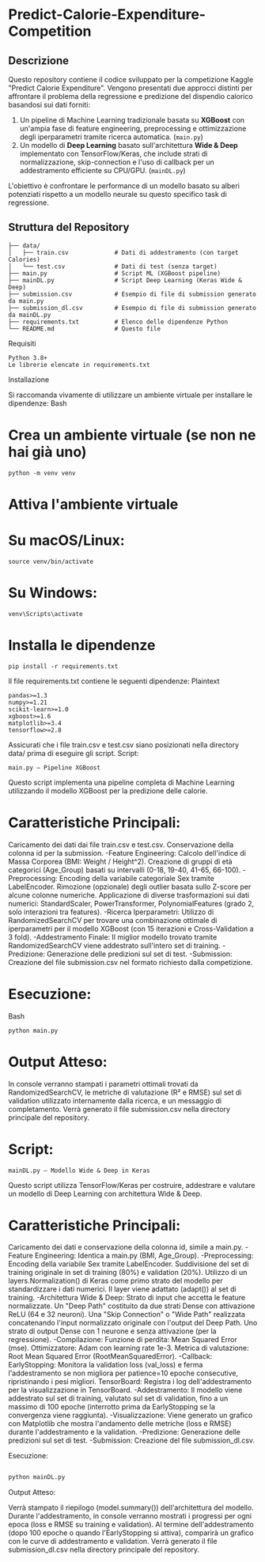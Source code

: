 # Predict-Calorie-Expenditure-Competition

## Descrizione
Questo repository contiene il codice sviluppato per la competizione Kaggle "Predict Calorie Expenditure". Vengono presentati due approcci distinti per affrontare il problema della regressione e predizione del dispendio calorico basandosi sui dati forniti:

1.  Un pipeline di Machine Learning tradizionale basata su **XGBoost** con un'ampia fase di feature engineering, preprocessing e ottimizzazione degli iperparametri tramite ricerca automatica. (`main.py`)
2.  Un modello di **Deep Learning** basato sull'architettura **Wide & Deep** implementato con TensorFlow/Keras, che include strati di normalizzazione, skip-connection e l'uso di callback per un addestramento efficiente su CPU/GPU. (`mainDL.py`)

L'obiettivo è confrontare le performance di un modello basato su alberi potenziati rispetto a un modello neurale su questo specifico task di regressione.

## Struttura del Repository

```text
├── data/
│   ├── train.csv             # Dati di addestramento (con target Calories)
│   └── test.csv              # Dati di test (senza target)
├── main.py                   # Script ML (XGBoost pipeline)
├── mainDL.py                 # Script Deep Learning (Keras Wide & Deep)
├── submission.csv            # Esempio di file di submission generato da main.py
├── submission_dl.csv         # Esempio di file di submission generato da mainDL.py
├── requirements.txt          # Elenco delle dipendenze Python
└── README.md                 # Questo file
```
Requisiti

    Python 3.8+
    Le librerie elencate in requirements.txt

Installazione

Si raccomanda vivamente di utilizzare un ambiente virtuale per installare le dipendenze:
Bash

# Crea un ambiente virtuale (se non ne hai già uno)
```
python -m venv venv
```
# Attiva l'ambiente virtuale
# Su macOS/Linux:
```
source venv/bin/activate
```
# Su Windows:
```
venv\Scripts\activate
```
# Installa le dipendenze
```
pip install -r requirements.txt
```
Il file requirements.txt contiene le seguenti dipendenze:
Plaintext
```
pandas>=1.3
numpy>=1.21
scikit-learn>=1.0
xgboost>=1.6
matplotlib>=3.4
tensorflow>=2.8
```
Assicurati che i file train.csv e test.csv siano posizionati nella directory data/ prima di eseguire gli script.
Script:
```
main.py – Pipeline XGBoost
```
Questo script implementa una pipeline completa di Machine Learning utilizzando il modello XGBoost per la predizione delle calorie.

# Caratteristiche Principali:

  Caricamento dei dati dai file train.csv e test.csv.
  Conservazione della colonna id per la submission.
  -Feature Engineering:
      Calcolo dell'indice di Massa Corporea (BMI: Weight / Height^2).
      Creazione di gruppi di età categorici (Age_Group) basati su intervalli (0-18, 19-40, 41-65, 66-100).
  -Preprocessing:
      Encoding della variabile categoriale Sex tramite LabelEncoder.
      Rimozione (opzionale) degli outlier basata sullo Z-score per alcune colonne numeriche.
      Applicazione di diverse trasformazioni sui dati numerici: StandardScaler, PowerTransformer, PolynomialFeatures (grado 2, solo interazioni tra features).
  -Ricerca Iperparametri: Utilizzo di RandomizedSearchCV per trovare una combinazione ottimale di iperparametri per il modello XGBoost (con 15 iterazioni e Cross-Validation a 3 fold).
  -Addestramento Finale: Il miglior modello trovato tramite RandomizedSearchCV viene addestrato sull'intero set di training.
  -Predizione: Generazione delle predizioni sul set di test.
  -Submission: Creazione del file submission.csv nel formato richiesto dalla competizione.

# Esecuzione:
Bash
```
python main.py
```
# Output Atteso:

  In console verranno stampati i parametri ottimali trovati da RandomizedSearchCV, le metriche di valutazione (R² e RMSE) sul set di validation utilizzato internamente dalla ricerca, e un messaggio di completamento.
  Verrà generato il file submission.csv nella directory principale del repository.

# Script:
```
mainDL.py – Modello Wide & Deep in Keras
```
Questo script utilizza TensorFlow/Keras per costruire, addestrare e valutare un modello di Deep Learning con architettura Wide & Deep.

# Caratteristiche Principali:

  Caricamento dei dati e conservazione della colonna id, simile a main.py.
  -Feature Engineering: Identica a main.py (BMI, Age_Group).
  -Preprocessing:
      Encoding della variabile Sex tramite LabelEncoder.
      Suddivisione del set di training originale in set di training (80%) e validation (20%).
      Utilizzo di un layers.Normalization() di Keras come primo strato del modello per standardizzare i dati numerici. Il layer viene adattato (adapt()) al set di training.
  -Architettura Wide & Deep:
      Strato di input che accetta le feature normalizzate.
      Un "Deep Path" costituito da due strati Dense con attivazione ReLU (64 e 32 neuroni).
      Una "Skip Connection" o "Wide Path" realizzata concatenando l'input normalizzato originale con l'output del Deep Path.
      Uno strato di output Dense con 1 neurone e senza attivazione (per la regressione).
  -Compilazione:
      Funzione di perdita: Mean Squared Error (mse).
      Ottimizzatore: Adam con learning rate 1e-3.
      Metrica di valutazione: Root Mean Squared Error (RootMeanSquaredError).
  -Callback:
      EarlyStopping: Monitora la validation loss (val_loss) e ferma l'addestramento se non migliora per patience=10 epoche consecutive, ripristinando i pesi migliori.
      TensorBoard: Registra i log dell'addestramento per la visualizzazione in TensorBoard.
  -Addestramento: Il modello viene addestrato sul set di training, valutato sul set di validation, fino a un massimo di 100 epoche (interrotto prima da EarlyStopping se la convergenza viene raggiunta).
  -Visualizzazione: Viene generato un grafico con Matplotlib che mostra l'andamento delle metriche (loss e RMSE) durante l'addestramento e la validation.
  -Predizione: Generazione delle predizioni sul set di test.
  -Submission: Creazione del file submission_dl.csv.

Esecuzione:
```Bash

python mainDL.py
```
Output Atteso:

  Verrà stampato il riepilogo (model.summary()) dell'architettura del modello.
  Durante l'addestramento, in console verranno mostrati i progressi per ogni epoca (loss e RMSE su training e validation).
  Al termine dell'addestramento (dopo 100 epoche o quando l'EarlyStopping si attiva), comparirà un grafico con le curve di addestramento e validation.
  Verrà generato il file submission_dl.csv nella directory principale del repository.
